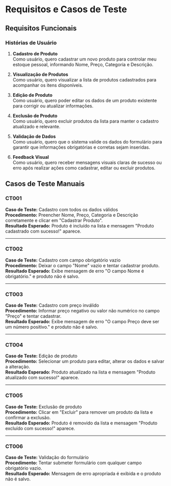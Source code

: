 
# Requisitos e Casos de Teste

## Requisitos Funcionais

### Histórias de Usuário

1. **Cadastro de Produto**  
   Como usuário, quero cadastrar um novo produto para controlar meu estoque pessoal, informando Nome, Preço, Categoria e Descrição.

2. **Visualização de Produtos**  
   Como usuário, quero visualizar a lista de produtos cadastrados para acompanhar os itens disponíveis.

3. **Edição de Produto**  
   Como usuário, quero poder editar os dados de um produto existente para corrigir ou atualizar informações.

4. **Exclusão de Produto**  
   Como usuário, quero excluir produtos da lista para manter o cadastro atualizado e relevante.

5. **Validação de Dados**  
   Como usuário, quero que o sistema valide os dados do formulário para garantir que informações obrigatórias e corretas sejam inseridas.

6. **Feedback Visual**  
   Como usuário, quero receber mensagens visuais claras de sucesso ou erro após realizar ações como cadastrar, editar ou excluir produtos.

## Casos de Teste Manuais

### CT001
**Caso de Teste:** Cadastro com todos os dados válidos  
**Procedimento:** Preencher Nome, Preço, Categoria e Descrição corretamente e clicar em "Cadastrar Produto".  
**Resultado Esperado:** Produto é incluído na lista e mensagem "Produto cadastrado com sucesso!" aparece.

---

### CT002
**Caso de Teste:** Cadastro com campo obrigatório vazio  
**Procedimento:** Deixar o campo "Nome" vazio e tentar cadastrar produto.  
**Resultado Esperado:** Exibe mensagem de erro "O campo Nome é obrigatório." e produto não é salvo.

---

### CT003
**Caso de Teste:** Cadastro com preço inválido  
**Procedimento:** Informar preço negativo ou valor não numérico no campo "Preço" e tentar cadastrar.  
**Resultado Esperado:** Exibe mensagem de erro "O campo Preço deve ser um número positivo." e produto não é salvo.

---

### CT004
**Caso de Teste:** Edição de produto  
**Procedimento:** Selecionar um produto para editar, alterar os dados e salvar a alteração.  
**Resultado Esperado:** Produto atualizado na lista e mensagem "Produto atualizado com sucesso!" aparece.

---

### CT005
**Caso de Teste:** Exclusão de produto  
**Procedimento:** Clicar em "Excluir" para remover um produto da lista e confirmar a exclusão.  
**Resultado Esperado:** Produto é removido da lista e mensagem "Produto excluído com sucesso!" aparece.

---

### CT006
**Caso de Teste:** Validação do formulário  
**Procedimento:** Tentar submeter formulário com qualquer campo obrigatório vazio.  
**Resultado Esperado:** Mensagem de erro apropriada é exibida e o produto não é salvo.
